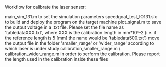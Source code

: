 Workflow for calibrate the laser sensor:

main_sim_131.m 		to set the simulation parameters
speedgoat_test_IO131.slx 	to build and deploy the program on the target machine
plot_signal.m 		to save the output voltage in a .txt file. Please set the file name as 'tabledataXXX.txt', where XXX is the calibration length in mm*10^-2 (i.e. if the reference 			length is 5 [mm] the name would be 'tabledata500.txt')
move the output file in the folder 'smaller_range' or 'wider_range' according to which laser is under study
calibration_smaller_range.m / calibration_wider_range.m in order to perform the calibration. Please report the length used in the calibration inside these files

 
